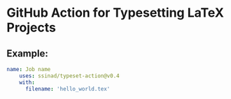 # GitHub Action for Typesetting LaTeX Projects
## Example:
```yaml
name: Job name
    uses: ssinad/typeset-action@v0.4
    with:
      filename: 'hello_world.tex'
```